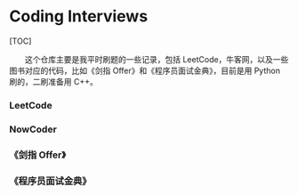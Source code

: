 # Coding Interviews

[TOC]

　　这个仓库主要是我平时刷题的一些记录，包括 LeetCode，牛客网，以及一些图书对应的代码，比如《剑指 Offer》和《程序员面试金典》，目前是用 Python 刷的，二刷准备用 C++。

### LeetCode



### NowCoder



### 《剑指 Offer》



### 《程序员面试金典》

